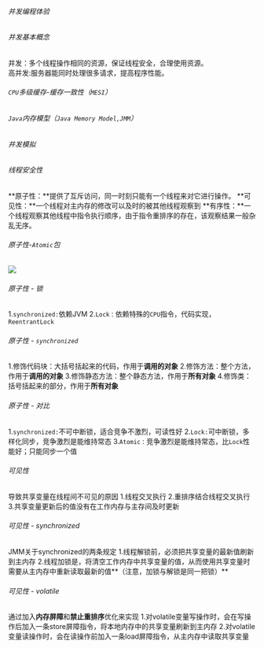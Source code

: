 ###### 并发编程体验

###### 并发基本概念

并发：多个线程操作相同的资源，保证线程安全，合理使用资源。  
高并发:服务器能同时处理很多请求，提高程序性能。  

###### `CPU`多级缓存-缓存一致性（`MESI`）

###### `Java`内存模型（`Java Memory Model,JMM`）

###### 并发模拟

###### 线程安全性

**原子性：**提供了互斥访问，同一时刻只能有一个线程来对它进行操作。
**可见性：**一个线程对主内存的修改可以及时的被其他线程观察到
**有序性：**一个线程观察其他线程中指令执行顺序，由于指令重排序的存在，该观察结果一般杂乱无序。






###### 原子性-`Atomic`包

![](https://nanganghuang.github.io/Concurrent/img/Snipaste_2019-09-07_14-38-19.png)

###### 原子性 - 锁

1.`synchronized:`依赖JVM
2.`Lock：`依赖特殊的`CPU`指令，代码实现，`ReentrantLock`

###### 原子性 - `synchronized`

1.修饰代码块：大括号括起来的代码，作用于**调用的对象**
2.修饰方法：整个方法，作用于**调用的对象**
3.修饰静态方法：整个静态方法，作用于**所有对象**
4.修饰类：括号括起来的部分，作用于**所有对象**

###### 原子性 - 对比

1.`synchronized:`不可中断锁，适合竞争不激烈，可读性好
2.`Lock:`可中断锁，多样化同步，竞争激烈是能维持常态
3.`Atomic：`竞争激烈是能维持常态，比`Lock`性能好；只能同步一个值

###### 可见性

导致共享变量在线程间不可见的原因
1.线程交叉执行
2.重排序结合线程交叉执行
3.共享变量更新后的值没有在工作内存与主存间及时更新

###### 可见性 - synchronized
JMM关于synchronized的两条规定
1.线程解锁前，必须把共享变量的最新值刷新到主内存
2.线程加锁是，将清空工作内存中共享变量的值，从而使用共享变量时需要从主内存中重新读取最新的值**（注意，加锁与解锁是同一把锁）**

###### 可见性 - volatile
通过加入**内存屏障**和**禁止重排序**优化来实现
1.对volatile变量写操作时，会在写操作后加入一条store屏障指令，将本地内存中的共享变量刷新到主内存
2.对volatile变量读操作时，会在读操作前加入一条load屏障指令，从主内存中读取共享变量